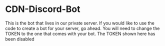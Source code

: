 # CDN-Discord-Bot
This is the bot that lives in our private server. If you would like to use the code to create a bot for your server, go ahead. You will need to change the TOKEN to the one that comes with your bot.
The TOKEN shown here has been disabled

